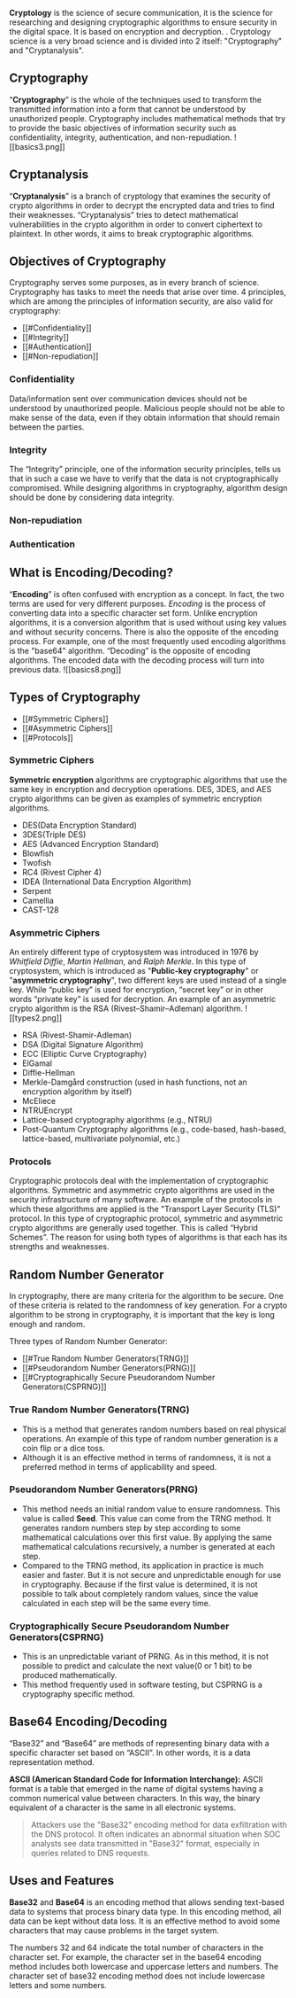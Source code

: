 **Cryptology** is the science of secure communication, it is the science for researching and designing cryptographic algorithms to ensure security in the digital space. It is based on encryption and decryption. . Cryptology science is a very broad science and is divided into 2 itself: "Cryptography" and "Cryptanalysis".

## Cryptography
“**Cryptography**” is the whole of the techniques used to transform the transmitted information into a form that cannot be understood by unauthorized people. Cryptography includes mathematical methods that try to provide the basic objectives of information security such as confidentiality, integrity, authentication, and non-repudiation.
![[basics3.png]]

## Cryptanalysis
“**Cryptanalysis**” is a branch of cryptology that examines the security of crypto algorithms in order to decrypt the encrypted data and tries to find their weaknesses. “Cryptanalysis” tries to detect mathematical vulnerabilities in the crypto algorithm in order to convert ciphertext to plaintext. In other words, it aims to break cryptographic algorithms.


## Objectives of Cryptography
Cryptography serves some purposes, as in every branch of science. Cryptography has tasks to meet the needs that arise over time. 4 principles, which are among the principles of information security, are also valid for cryptography:  
  
- [[#Confidentiality]]
- [[#Integrity]]
- [[#Authentication]]
- [[#Non-repudiation]]

### Confidentiality
Data/information sent over communication devices should not be understood by unauthorized people. Malicious people should not be able to make sense of the data, even if they obtain information that should remain between the parties.
### Integrity
The “Integrity” principle, one of the information security principles, tells us that in such a case we have to verify that the data is not cryptographically compromised. While designing algorithms in cryptography, algorithm design should be done by considering data integrity.
### Non-repudiation


### Authentication


## What is Encoding/Decoding?

“**Encoding**” is often confused with encryption as a concept. In fact, the two terms are used for very different purposes. *Encoding* is the process of converting data into a specific character set form. Unlike encryption algorithms, it is a conversion algorithm that is used without using key values ​​and without security concerns. There is also the opposite of the encoding process. For example, one of the most frequently used encoding algorithms is the "base64" algorithm. “Decoding” is the opposite of encoding algorithms. The encoded data with the decoding process will turn into previous data.
![[basics8.png]]

## Types of Cryptography
- [[#Symmetric Ciphers]]
- [[#Asymmetric Ciphers]]
- [[#Protocols]]
### Symmetric Ciphers
**Symmetric encryption** algorithms are cryptographic algorithms that use the same key in encryption and decryption operations. DES, 3DES, and AES crypto algorithms can be given as examples of symmetric encryption algorithms.
- DES(Data Encryption Standard)
- 3DES(Triple DES)
- AES (Advanced Encryption Standard)
- Blowfish
- Twofish
- RC4 (Rivest Cipher 4)
- IDEA (International Data Encryption Algorithm)
- Serpent
- Camellia
- CAST-128
### Asymmetric Ciphers
An entirely different type of cryptosystem was introduced in 1976 by *Whitfield Diffie*, *Martin Hellman*, and *Ralph Merkle*. In this type of cryptosystem, which is introduced as "**Public-key cryptography**" or "**asymmetric cryptography**", two different keys are used instead of a single key. While “public key” is used for encryption, “secret key” or in other words “private key” is used for decryption. An example of an asymmetric crypto algorithm is the RSA (Rivest–Shamir–Adleman) algorithm.
![[types2.png]]
- RSA (Rivest-Shamir-Adleman)
- DSA (Digital Signature Algorithm)
- ECC (Elliptic Curve Cryptography)
- ElGamal
- Diffie-Hellman
- Merkle-Damgård construction (used in hash functions, not an encryption algorithm by itself)
- McEliece
- NTRUEncrypt
- Lattice-based cryptography algorithms (e.g., NTRU)
- Post-Quantum Cryptography algorithms (e.g., code-based, hash-based, lattice-based, multivariate polynomial, etc.)
### Protocols
Cryptographic protocols deal with the implementation of cryptographic algorithms. Symmetric and asymmetric crypto algorithms are used in the security infrastructure of many software. An example of the protocols in which these algorithms are applied is the "Transport Layer Security (TLS)" protocol. In this type of cryptographic protocol, symmetric and asymmetric crypto algorithms are generally used together. This is called “Hybrid Schemes”. The reason for using both types of algorithms is that each has its strengths and weaknesses.



## Random Number Generator
In cryptography, there are many criteria for the algorithm to be secure. One of these criteria is related to the randomness of key generation. For a crypto algorithm to be strong in cryptography, it is important that the key is long enough and random.

Three types of Random Number Generator:
- [[#True Random Number Generators(TRNG)]]
- [[#Pseudorandom Number Generators(PRNG)]]
- [[#Cryptographically Secure Pseudorandom Number Generators(CSPRNG)]]
### True Random Number Generators(TRNG)
- This is a method that generates random numbers based on real physical operations. An example of this type of random number generation is a coin flip or a dice toss. 
- Although it is an effective method in terms of randomness, it is not a preferred method in terms of applicability and speed. 
### Pseudorandom Number Generators(PRNG)
- This method needs an initial random value to ensure randomness. This value is called **Seed**. This value can come from the TRNG method. It generates random numbers step by step according to some mathematical calculations over this first value. By applying the same mathematical calculations recursively, a number is generated at each step.
- Compared to the TRNG method, its application in practice is much easier and faster. But it is not secure and unpredictable enough for use in cryptography. Because if the first value is determined, it is not possible to talk about completely random values, since the value calculated in each step will be the same every time.
### Cryptographically Secure Pseudorandom Number Generators(CSPRNG)
- This is an unpredictable variant of PRNG. As in this method, it is not possible to predict and calculate the next value(0 or 1 bit) to be produced mathematically. 
- This method frequently used in software testing, but CSPRNG is a cryptography specific method.

## Base64 Encoding/Decoding
“Base32” and “Base64” are methods of representing binary data with a specific character set based on “ASCII”. In other words, it is a data representation method.

**ASCII (American Standard Code for Information Interchange):** ASCII format is a table that emerged in the name of digital systems having a common numerical value between characters. In this way, the binary equivalent of a character is the same in all electronic systems.

> Attackers use the "Base32" encoding method for data exfiltration with the DNS protocol. It often indicates an abnormal situation when SOC analysts see data transmitted in "Base32" format, especially in queries related to DNS requests.

## Uses and Features
**Base32** and **Base64** is an encoding method that allows sending text-based data to systems that process binary data type. In this encoding method, all data can be kept without data loss. It is an effective method to avoid some characters that may cause problems in the target system.

The numbers 32 and 64 indicate the total number of characters in the character set. For example, the character set in the base64 encoding method includes both lowercase and uppercase letters and numbers. The character set of base32 encoding method does not include lowercase letters and some numbers. 